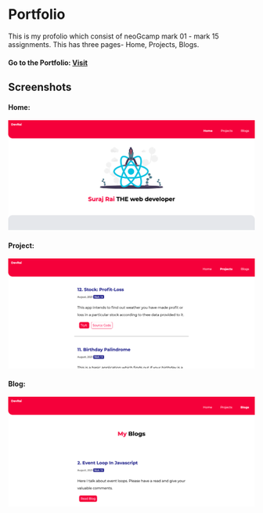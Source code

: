 # Portfolio

This is my profolio which consist of neoGcamp mark 01 - mark 15 assignments. This has three pages- Home, Projects, Blogs.

#### Go to the Portfolio: [Visit](https://suraj-rai-portfolio.netlify.app)

## Screenshots

#### Home:

![portfolio-home](./images/screenshots/Home.png)

#### Project:

![portfolio-home](./images/screenshots/Projects.png)

#### Blog:

![portfolio-home](./images/screenshots/Blog.png)